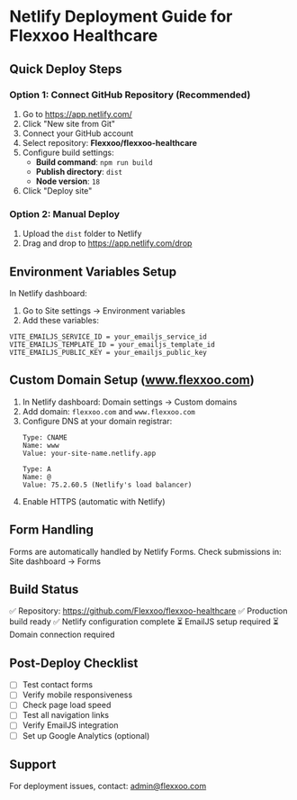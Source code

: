 # Netlify Deployment Guide for Flexxoo Healthcare

## Quick Deploy Steps

### Option 1: Connect GitHub Repository (Recommended)
1. Go to https://app.netlify.com/
2. Click "New site from Git"
3. Connect your GitHub account
4. Select repository: **Flexxoo/flexxoo-healthcare**
5. Configure build settings:
   - **Build command**: `npm run build`
   - **Publish directory**: `dist`
   - **Node version**: `18`
6. Click "Deploy site"

### Option 2: Manual Deploy
1. Upload the `dist` folder to Netlify
2. Drag and drop to https://app.netlify.com/drop

## Environment Variables Setup
In Netlify dashboard:
1. Go to Site settings → Environment variables
2. Add these variables:
```
VITE_EMAILJS_SERVICE_ID = your_emailjs_service_id
VITE_EMAILJS_TEMPLATE_ID = your_emailjs_template_id  
VITE_EMAILJS_PUBLIC_KEY = your_emailjs_public_key
```

## Custom Domain Setup (www.flexxoo.com)
1. In Netlify dashboard: Domain settings → Custom domains
2. Add domain: `flexxoo.com` and `www.flexxoo.com`
3. Configure DNS at your domain registrar:
   ```
   Type: CNAME
   Name: www
   Value: your-site-name.netlify.app
   
   Type: A
   Name: @
   Value: 75.2.60.5 (Netlify's load balancer)
   ```
4. Enable HTTPS (automatic with Netlify)

## Form Handling
Forms are automatically handled by Netlify Forms.
Check submissions in: Site dashboard → Forms

## Build Status
✅ Repository: https://github.com/Flexxoo/flexxoo-healthcare
✅ Production build ready
✅ Netlify configuration complete
⏳ EmailJS setup required
⏳ Domain connection required

## Post-Deploy Checklist
- [ ] Test contact forms
- [ ] Verify mobile responsiveness  
- [ ] Check page load speed
- [ ] Test all navigation links
- [ ] Verify EmailJS integration
- [ ] Set up Google Analytics (optional)

## Support
For deployment issues, contact: admin@flexxoo.com
